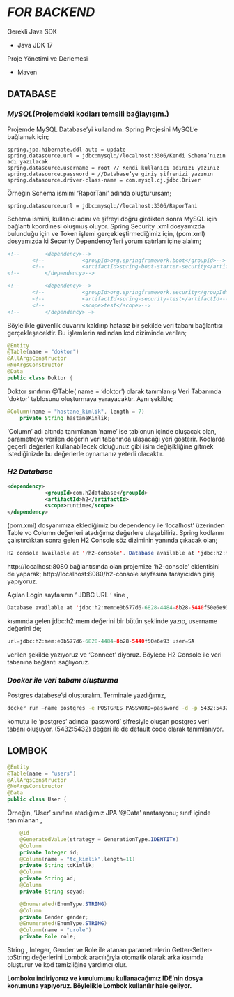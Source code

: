 # *FOR BACKEND* 
Gerekli Java SDK
- Java JDK 17

Proje Yönetimi ve Derlemesi
- Maven


## **DATABASE**

### *MySQL*(Projemdeki kodları temsili bağlayışım.)
Projemde MySQL Database’yi kullandım. Spring Projesini MySQL’e bağlamak için;

``` properties
spring.jpa.hibernate.ddl-auto = update
spring.datasource.url = jdbc:mysql://localhost:3306/Kendi Schema’nızın adı yazılacak
spring.datasource.username = root // Kendi kullanıcı adınızı yazınız
spring.datasource.password = //Database’ye giriş şifrenizi yazının
spring.datasource.driver-class-name = com.mysql.cj.jdbc.Driver
```

Örneğin Schema ismimi ‘RaporTani’ adında oluşturursam;

```properties
spring.datasource.url = jdbc:mysql://localhost:3306/RaporTani
```

Schema ismini, kullanıcı adını ve şifreyi doğru girdikten sonra MySQL için bağlantı koordinesi oluşmuş oluyor. Spring Security .xml dosyamızda bulunduğu için ve Token işlemi gerçekleştirmediğimiz için, (pom.xml) dosyamızda ki Security Dependency’leri yorum satırları içine alalım;
 
``` xml
<!--		<dependency>-->
		<!--			<groupId>org.springframework.boot</groupId>-->
		<!--			<artifactId>spring-boot-starter-security</artifactId>-->
<!--		</dependency>--> 

<!--		<dependency>-->
		<!--			<groupId>org.springframework.security</groupId>-->
		<!--			<artifactId>spring-security-test</artifactId>-->
		<!--			<scope>test</scope>-->
<!--		</dependency> —> 
```

Böylelikle güvenlik duvarını kaldırıp hatasız bir şekilde veri tabanı bağlantısı gerçekleşecektir. Bu işlemlerin ardından kod diziminde verilen;
 
``` java
@Entity
@Table(name = "doktor")
@AllArgsConstructor
@NoArgsConstructor
@Data
public class Doktor {
```

 Doktor sınıfının @Table( name = ‘doktor’) olarak tanımlanışı Veri Tabanında 'doktor’  tablosunu oluşturmaya yarayacaktır. Aynı şekilde;
 
``` java
@Column(name = "hastane_kimlik", length = 7)
    private String hastaneKimlik;
```

‘Column’ adı altında tanımlanan ’name’ ise tablonun içinde oluşacak olan, parametreye verilen değerin veri tabanında ulaşacağı yeri gösterir. Kodlarda geçerli değerleri kullanabilecek olduğunuz gibi isim değişikliğine gitmek istediğinizde bu değerlerle oynamanız yeterli olacaktır.


### *H2 Database*

```xml
<dependency>
			<groupId>com.h2database</groupId>
			<artifactId>h2</artifactId>
			<scope>runtime</scope>
</dependency>
```

(pom.xml) dosyanımıza eklediğimiz bu dependency ile ‘localhost’ üzerinden Table vo Column değerleri atadığımız değerlere ulaşabiliriz. Spring kodlarını çalıştırdıktan sonra gelen H2 Console söz diziminin yanında çıkacak olan;


```java
H2 console available at '/h2-console'. Database available at 'jdbc:h2:mem:e0b577d6-6828-4484-8b28-5440f50e6e93'
```
		
http://localhost:8080 bağlantısında olan projemize ‘h2-console’ eklentisini de yaparak;
http://localhost:8080/h2-console sayfasına tarayıcıdan giriş yapıyoruz.

Açılan Login sayfasının ‘ JDBC URL ‘ sine ,


```java
Database available at 'jdbc:h2:mem:e0b577d6-6828-4484-8b28-5440f50e6e93'
```

kısmında gelen jdbc:h2:mem değerini bir bütün şeklinde yazıp, username değerini de;


```java
url=jdbc:h2:mem:e0b577d6-6828-4484-8b28-5440f50e6e93 user=SA
```

verilen şekilde yazıyoruz ve ‘Connect’ diyoruz. Böylece H2 Console ile veri tabanına bağlantı sağlıyoruz.



### *Docker ile veri tabanı oluşturma*

Postgres databese’si oluşturalım. Terminale yazdığımız,

```bash
docker run —name postgres -e POSTGRES_PASSWORD=password -d -p 5432:5432 postgres
```

komutu ile ‘postgres’ adında ‘password’ şifresiyle oluşan postgres veri tabanı oluşuyor. (5432:5432) değeri ile de default code olarak tanımlanıyor.



## LOMBOK

```java
@Entity
@Table(name = "users")
@AllArgsConstructor
@NoArgsConstructor
@Data
public class User {
```

Örneğin, ‘User’ sınıfına atadığımız JPA '@Data’ anatasyonu; sınıf içinde tanımlanan , 

```java
    @Id
    @GeneratedValue(strategy = GenerationType.IDENTITY)
    @Column
    private Integer id;
    @Column(name = "tc_kimlik",length=11)
    private String tcKimlik;
    @Column
    private String ad;
    @Column
    private String soyad;

    @Enumerated(EnumType.STRING)
    @Column
    private Gender gender;
    @Enumerated(EnumType.STRING)
    @Column(name = "urole")
    private Role role;
```

String , Integer, Gender ve Role ile atanan parametrelerin Getter-Setter-toString değerlerini Lombok aracılığıyla otomatik olarak arka kısımda oluşturur ve kod temizliğine yardımcı olur.

**Lomboku indiriyoruz ve kurulumunu kullanacağımız IDE’nin dosya konumuna yapıyoruz. Böylelikle Lombok kullanılır hale geliyor.**



